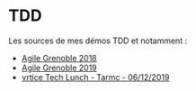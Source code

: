 # TDD

Les sources de mes démos TDD et notamment :

* [Agile Grenoble 2018](https://github.com/xnopre/tdd-demos/tree/tdd.agile-grenoble.2018)
* [Agile Grenoble 2019](https://github.com/xnopre/tdd-demos/tree/tdd.agile-grenoble.2019)
* [vrtice Tech Lunch - Tarmc - 06/12/2019](https://github.com/xnopre/tdd-demos/tree/tarmac.2019)
